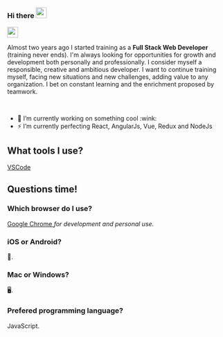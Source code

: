 ### Hi there <img src="https://media.giphy.com/media/hvRJCLFzcasrR4ia7z/giphy.gif" width="25px">
<img src="https://res.cloudinary.com/hdsqazxtw/image/upload/v1470153821/linkedin-icon_pujonc.jpg" width="25px">

<p>
  Almost two years ago I started training as a <b>Full Stack Web Developer</b> (training never ends). I'm always looking for opportunities for growth and development both personally and professionally. I consider myself a responsible, creative and ambitious developer. I want to continue training myself, facing new situations and new challenges, adding value to any organization. I bet on constant learning and the enrichment proposed by teamwork.
</p>
</br>
<ul>
  <li> 🔭 I’m currently working on something cool :wink:</li>
  <li> ⚡ I’m currently perfecting React, AngularJs, Vue, Redux and NodeJs</li>
</ul>

<h2>What tools I use?</h2>
<p><a href="https://code.visualstudio.com">VSCode</a></p>

<h2>Questions time!</h2>

<h3>Which browser do I use?</h3>
<p><a href="https://www.google.com/intl/es/chrome/">Google Chrome </a><i>for development and personal use.</i></p>

<h3>iOS or Android?</h3>
<p>📱.</p>

<h3>Mac or Windows?</h3>
<p>🖥.</p>

<h3>Prefered programming language?</h3>
<p>JavaScript.</p>
